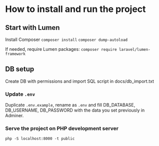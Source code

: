 # How to install and run the project

## Start with Lumen
Install Composer
`composer install`
`composer dump-autoload`

If needed, require Lumen packages:
`composer require laravel/lumen-framework`


## DB setup
Create DB with permissions and import SQL script in docs/db_import.txt

### Update `.env`
Duplicate `.env.example`, rename as `.env` and fill DB_DATABASE, DB_USERNAME, DB_PASSWORD with the data you set previously in Adminer.

### Serve the project on PHP development server
`php -S localhost:8000 -t public`

